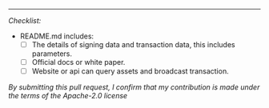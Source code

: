 ----

*Checklist:*

- README.md includes:
  - [ ] The details of signing data and transaction data, this includes parameters.
  - [ ] Official docs or white paper.
  - [ ] Website or api can query assets and broadcast transaction.

*By submitting this pull request, I confirm that my contribution is made under the terms of the Apache-2.0 license*
